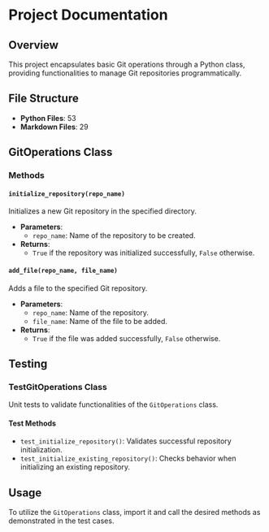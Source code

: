 # Project Documentation

## Overview

This project encapsulates basic Git operations through a Python class, providing functionalities to manage Git repositories programmatically.

## File Structure

- **Python Files**: 53
- **Markdown Files**: 29

## GitOperations Class

### Methods

#### `initialize_repository(repo_name)`

Initializes a new Git repository in the specified directory.

- **Parameters**:
  - `repo_name`: Name of the repository to be created.
- **Returns**: 
  - `True` if the repository was initialized successfully, `False` otherwise.

#### `add_file(repo_name, file_name)`

Adds a file to the specified Git repository.

- **Parameters**:
  - `repo_name`: Name of the repository.
  - `file_name`: Name of the file to be added.
- **Returns**: 
  - `True` if the file was added successfully, `False` otherwise.

## Testing

### TestGitOperations Class

Unit tests to validate functionalities of the `GitOperations` class.

#### Test Methods

- `test_initialize_repository()`: Validates successful repository initialization.
- `test_initialize_existing_repository()`: Checks behavior when initializing an existing repository.

## Usage

To utilize the `GitOperations` class, import it and call the desired methods as demonstrated in the test cases.